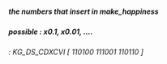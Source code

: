 ##### the numbers that insert in make_happiness  #####
##### possible : x0.1, x0.01, .... ##### 
###### : KG_DS_CDXCVI [ 110100 111001 110110 ] ######
